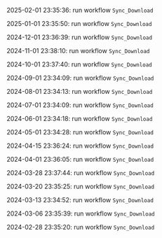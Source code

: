 2025-02-01 23:35:36: run workflow `Sync_Download` 

2025-01-01 23:35:50: run workflow `Sync_Download` 

2024-12-01 23:36:39: run workflow `Sync_Download` 

2024-11-01 23:38:10: run workflow `Sync_Download` 

2024-10-01 23:37:40: run workflow `Sync_Download` 

2024-09-01 23:34:09: run workflow `Sync_Download` 

2024-08-01 23:34:13: run workflow `Sync_Download` 

2024-07-01 23:34:09: run workflow `Sync_Download` 

2024-06-01 23:34:18: run workflow `Sync_Download` 

2024-05-01 23:34:28: run workflow `Sync_Download` 

2024-04-15 23:36:24: run workflow `Sync_Download` 

2024-04-01 23:36:05: run workflow `Sync_Download` 

2024-03-28 23:37:44: run workflow `Sync_Download` 

2024-03-20 23:35:25: run workflow `Sync_Download` 

2024-03-13 23:34:52: run workflow `Sync_Download` 

2024-03-06 23:35:39: run workflow `Sync_Download` 

2024-02-28 23:35:20: run workflow `Sync_Download` 


